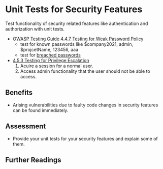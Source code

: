 # Unit Tests for Security Features

Test functionality of security related features like authentication and authorization with unit tests.

- [OWASP Testing Guide 4.4.7 Testing for Weak Password Policy](https://owasp.org/www-project-web-security-testing-guide/v42/4-Web_Application_Security_Testing/04-Authentication_Testing/07-Testing_for_Weak_Password_Policy.html)
  - test for known passwords like $company2021, admin, $projcetName, 123456, aaa
  - test for [breached passwords](https://github.com/danielmiessler/SecLists/tree/master/Passwords)
- [4.5.3 Testing for Privilege Escalation](https://owasp.org/www-project-web-security-testing-guide/v42/4-Web_Application_Security_Testing/05-Authorization_Testing/03-Testing_for_Privilege_Escalation.html)
  1. Acuire a session for a normal user.
  1. Access admin functionality that the user should not be able to access.
  

## Benefits

- Arising vulnerabilities due to faulty code changes in security features can be found immediately.

## Assessment

- Provide your unit tests for your security features and explain some of them.

## Further Readings
